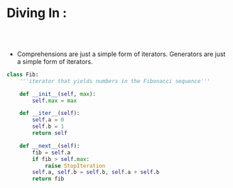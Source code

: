 # Diving In :
</br>
</br>

- Comprehensions are just a simple form of iterators. Generators are just a simple form of iterators.

``` python
class Fib:
    '''iterator that yields numbers in the Fibonacci sequence'''

    def __init__(self, max):
        self.max = max

    def __iter__(self):
        self.a = 0
        self.b = 1
        return self

    def __next__(self):
        fib = self.a
        if fib > self.max:
            raise StopIteration
        self.a, self.b = self.b, self.a + self.b
        return fib
```

</br>
</br>

